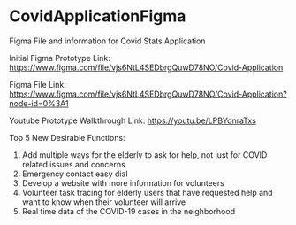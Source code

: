 # CovidApplicationFigma
Figma File and information for Covid Stats Application

Initial Figma Prototype Link: 
https://www.figma.com/file/vjs6NtL4SEDbrgQuwD78NO/Covid-Application

Figma File Link:
https://www.figma.com/file/vjs6NtL4SEDbrgQuwD78NO/Covid-Application?node-id=0%3A1

Youtube Prototype Walkthrough Link:
https://youtu.be/LPBYonraTxs

Top 5 New Desirable Functions:
1. Add multiple ways for the elderly to ask for help, not just for COVID related issues and concerns
2. Emergency contact easy dial
3. Develop a website with more information for volunteers
4. Volunteer task tracing for elderly users that have requested help and want to know when their volunteer will arrive
5. Real time data of the COVID-19 cases in the neighborhood


